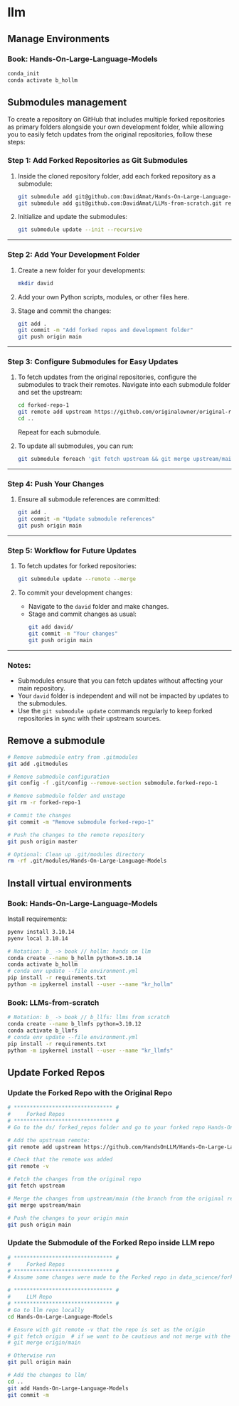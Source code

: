 # llm

## Manage Environments

### Book: Hands-On-Large-Language-Models
```bash
conda_init
conda activate b_hollm
```

## Submodules management

To create a repository on GitHub that includes multiple forked repositories as primary folders alongside your own development folder, while allowing you to easily fetch updates from the original repositories, follow these steps:

### Step 1: **Add Forked Repositories as Git Submodules**
1. Inside the cloned repository folder, add each forked repository as a submodule:
   ```bash
   git submodule add git@github.com:DavidAmat/Hands-On-Large-Language-Models.git repos/Hands-On-Large-Language-Models
   git submodule add git@github.com:DavidAmat/LLMs-from-scratch.git repos/LLMs-from-scratch

   ```

2. Initialize and update the submodules:
   ```bash
   git submodule update --init --recursive
   ```

---

### Step 2: **Add Your Development Folder**
1. Create a new folder for your developments:
   ```bash
   mkdir david
   ```
2. Add your own Python scripts, modules, or other files here.

3. Stage and commit the changes:
   ```bash
   git add .
   git commit -m "Add forked repos and development folder"
   git push origin main
   ```

---

### Step 3: **Configure Submodules for Easy Updates**
1. To fetch updates from the original repositories, configure the submodules to track their remotes. Navigate into each submodule folder and set the upstream:
   ```bash
   cd forked-repo-1
   git remote add upstream https://github.com/originalowner/original-repo-1.git
   cd ..
   ```

   Repeat for each submodule.

2. To update all submodules, you can run:
   ```bash
   git submodule foreach 'git fetch upstream && git merge upstream/main'
   ```

---

### Step 4: **Push Your Changes**
1. Ensure all submodule references are committed:
   ```bash
   git add .
   git commit -m "Update submodule references"
   git push origin main
   ```

---

### Step 5: **Workflow for Future Updates**
1. To fetch updates for forked repositories:
   ```bash
   git submodule update --remote --merge
   ```

2. To commit your development changes:
   - Navigate to the `david` folder and make changes.
   - Stage and commit changes as usual:
     ```bash
     git add david/
     git commit -m "Your changes"
     git push origin main
     ```

---

### Notes:
- Submodules ensure that you can fetch updates without affecting your main repository.
- Your `david` folder is independent and will not be impacted by updates to the submodules.
- Use the `git submodule update` commands regularly to keep forked repositories in sync with their upstream sources.

## Remove a submodule

```bash
# Remove submodule entry from .gitmodules
git add .gitmodules

# Remove submodule configuration
git config -f .git/config --remove-section submodule.forked-repo-1

# Remove submodule folder and unstage
git rm -r forked-repo-1

# Commit the changes
git commit -m "Remove submodule forked-repo-1"

# Push the changes to the remote repository
git push origin master

# Optional: Clean up .git/modules directory
rm -rf .git/modules/Hands-On-Large-Language-Models
```

## Install virtual environments

### Book: Hands-On-Large-Language-Models

Install requirements:

```bash
pyenv install 3.10.14
pyenv local 3.10.14

# Notation: b_ -> book // hollm: hands on llm
conda create --name b_hollm python=3.10.14
conda activate b_hollm
# conda env update --file environment.yml
pip install -r requirements.txt
python -m ipykernel install --user --name "kr_hollm"
```

### Book: LLMs-from-scratch

```bash
# Notation: b_ -> book // b_llfs: llms from scratch
conda create --name b_llmfs python=3.10.12
conda activate b_llmfs
# conda env update --file environment.yml
pip install -r requirements.txt
python -m ipykernel install --user --name "kr_llmfs"
```

## Update Forked Repos

### Update the Forked Repo with the Original Repo

```bash
# ******************************* #
#     Forked Repos
# ******************************* #
# Go to the ds/ forked_repos folder and go to your forked repo Hands-On-Large-Language-Models in this example

# Add the upstream remote:
git remote add upstream https://github.com/HandsOnLLM/Hands-On-Large-Language-Models.git

# Check that the remote was added
git remote -v

# Fetch the changes from the original repo
git fetch upstream

# Merge the changes from upstream/main (the branch from the original repo) to the local main branch of the forked one
git merge upstream/main

# Push the changes to your origin main
git push origin main
```

### Update the Submodule of the Forked Repo inside LLM repo
```bash
# ******************************* #
#     Forked Repos
# ******************************* #
# Assume some changes were made to the Forked repo in data_science/forked_repos/Hands-On-Large-Language-Models/README.md

# ******************************* #
#     LLM Repo
# ******************************* #
# Go to llm repo locally 
cd Hands-On-Large-Language-Models

# Ensure with git remote -v that the repo is set as the origin
# git fetch origin  # if we want to be cautious and not merge with the current changes
# git merge origin/main

# Otherwise run
git pull origin main

# Add the changes to llm/
cd ..
git add Hands-On-Large-Language-Models
git commit -m

```